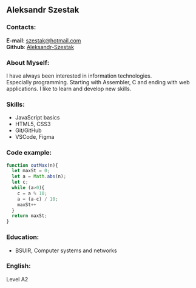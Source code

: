 ## Aleksandr Szestak

### Contacts:
__E-mail__: <szestak@hotmail.com>  
__Github__: [Aleksandr-Szestak](https://github.com/Aleksandr-Szestak)
### About Myself:
I have always been interested in information technologies.  
Especially programming. Starting with Assembler, C and ending with web applications. 
I like to learn and develop new skills.
### Skills:
- JavaScript basics
- HTML5, CSS3
- Git/GitHub
- VSCode, Figma
### Code example:
```JavaScript
function outMax(n){
  let maxSt = 0;
  let a = Math.abs(n);
  let c;
  while (a>0){
    c = a % 10;
    a = (a-c) / 10;
    maxSt++
  }
  return maxSt;
}
```
### Education:
- BSUIR, Computer systems and networks
### English:
Level A2